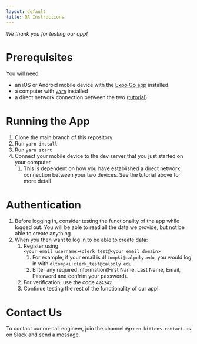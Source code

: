 ```yaml
---
layout: default
title: QA Instructions
---
```


_We thank you for testing our app!_

# Prerequisites

You will need

- an iOS or Android mobile device with the [Expo Go app](https://expo.dev/go) installed
- a computer with [`yarn`](https://yarnpkg.com/) installed
- a direct network connection between the two ([tutorial](https://github.com/Green-Kittens/bathroom-finder-frontend/wiki/Connecting-your-mobile-device-directly-to-your-computer))

# Running the App

1. Clone the main branch of this repository
2. Run `yarn install`
3. Run `yarn start`
4. Connect your mobile device to the dev server that you just started on your computer
   1. This is dependent on how you have established a direct network connection between your two devices. See the tutorial above for more detail

# Authentication

1. Before logging in, consider testing the functionality of the app while logged out. You will be able to read all the data we provide, but not be able to create anything.
2. When you then want to log in to be able to create data:
   1. Register using `<your_email_username>+clerk_test@<your_email_domain>`
      1. For example, if your email is `dltompki@calpoly.edu`, you would log in with `dltompki+clerk_test@calpoly.edu`.
      2. Enter any required information(First Name, Last Name, Email, Password and confrim your password). 
   1. For verification, use the code `424242`
   1. Continue testing the rest of the functionality of our app!

# Contact Us

To contact our on-call engineer, join the channel `#green-kittens-contact-us` on Slack and send a message.

